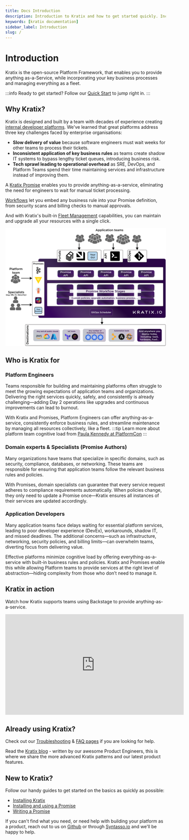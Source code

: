 ```yaml
---
title: Docs Introduction
description: Introduction to Kratix and how to get started quickly. Includes guides on how to read Kratix docs and pointers to other pages.
keywords: [kratix documentation]
sidebar_label: Introduction
slug: /
---
```


# Introduction

Kratix is the open-source Platform Framework, that enables you to provide anything as-a-Service, while incorporating your key business processes and managing everything as a fleet.

:::info
Ready to get started? Follow our [Quick Start](01-quick-start.md) to jump right in.
:::

## Why Kratix?

Kratix is designed and built by a team with decades of experience creating [internal developer platforms](https://www.syntasso.io/internal-developer-platforms). We've learned that great platforms address three key challenges faced by enterprise organisations: 

- **Slow delivery of value** because software engineers must wait weeks for other teams to process their tickets.
- **Inconsistent application of key business rules** as teams create shadow IT systems to bypass lengthy ticket queues, introducing business risk.
- **Tech sprawl leading to operational overhead** as SRE, DevOps, and Platform Teams spend their time maintaining services and infrastructure instead of improving them.

A [Kratix Promise](./03-reference/11-promises/01-intro.md) enables you to provide anything-as-a-service, eliminating the need for engineers to wait for manual ticket processing.

[Workflows](./03-reference/12-workflows.md) let you embed any business rule into your Promise definition, from security scans and billing checks to manual approvals.

And with Kratix's built-in [Fleet Management](./03-reference/11-promises/03-updates.md) capabilities, you can maintain and upgrade all your resources with a single click.

![Kratix Architecture](/img/kratix-architecture.svg)

## Who is Kratix for

### Platform Engineers
Teams responsible for building and maintaining platforms often struggle to meet the growing expectations of application teams and organizations. Delivering the right services quickly, safely, and consistently is already challenging—adding Day 2 operations like upgrades and continuous improvements can lead to burnout.

With Kratix and Promises, Platform Engineers can offer anything-as-a-service, consistently enforce business rules, and streamline maintenance by managing all resources collectively, like a fleet.
:::tip
Learn more about platform team cognitive load from [Paula Kennedy at PlatformCon](https://www.youtube.com/watch?v=zfKwxL9KZ9I)
:::

### Domain experts & Specialists (Promise Authors) 
Many organizations have teams that specialize in specific domains, such as security, compliance, databases, or networking. These teams are responsible for ensuring that application teams follow the relevant business rules and policies.

With Promises, domain specialists can guarantee that every service request adheres to compliance requirements automatically. When policies change, they only need to update a Promise once—Kratix ensures all instances of their services are updated accordingly.

### Application Developers 
Many application teams face delays waiting for essential platform services, leading to poor developer experience (DevEx), workarounds, shadow IT, and missed deadlines. The additional concerns—such as infrastructure, networking, security policies, and billing limits—can overwhelm teams, diverting focus from delivering value.

Effective platforms minimize cognitive load by offering everything-as-a-service with built-in business rules and policies. Kratix and Promises enable this while allowing Platform teams to provide services at the right level of abstraction—hiding complexity from those who don’t need to manage it.

## Kratix in action
Watch how Kratix supports teams using Backstage to provide anything-as-a-service.
<div  align="center"><iframe width="560" height="315" src="https://www.youtube.com/embed/LlHHovxfJDg?si=326slhM8-yPPSFem" title="YouTube video player" frameborder="0" allow="accelerometer; autoplay; clipboard-write; encrypted-media; gyroscope; picture-in-picture; web-share" referrerpolicy="strict-origin-when-cross-origin" allowfullscreen></iframe></div>

## Already using Kratix?

Check out our [Troubleshooting](./08-troubleshooting.md) & [FAQ pages](./07-faq.md) if you are looking for help.

Read the [Kratix blog](/blog/) - written by our awesome Product Engineers, this is where we share the more advanced Kratix patterns and our latest product features.

## New to Kratix?

Follow our handy guides to get started on the basics as quickly as possible:

- [Installing Kratix](https://docs.kratix.io/category/installing-kratix)
- [Installing and using a Promise](https://docs.kratix.io/main/guides/installing-a-promise)
- [Writing a Promise](https://docs.kratix.io/main/guides/writing-a-promise)

If you can't find what you need, or need help with building your platform as a product, reach out to us on [Github](https://github.com/syntasso/kratix/) or through [Syntasso.io](https://www.syntasso.io/contact-us) and we'll be happy to help.
